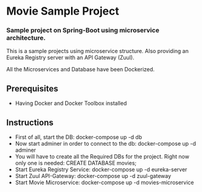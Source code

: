 # Movie Sample Project

### Sample project on Spring-Boot using microservice architecture.

This is a sample projects using microservice structure. Also providing an Eureka Registry server with an API Gateway (Zuul). 

All the Microservices and Database have been Dockerized.

## Prerequisites

- Having Docker and Docker Toolbox installed

## Instructions

- First of all, start the DB: docker-compose up -d db
- Now start adminer in order to connect to the db: docker-compose up -d adminer
- You will have to create all the Required DBs for the project. Right now only one is needed: CREATE DATABASE movies;
- Start Eureka Registry Service: docker-compose up -d eureka-server
- Start Zuul API-Gateway: docker-compose up -d zuul-gateway
- Start Movie Microservice: docker-compose up -d movies-microservice
